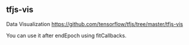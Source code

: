 ## tfjs-vis
Data Visualization
<https://github.com/tensorflow/tfjs/tree/master/tfjs-vis>

You can use it after endEpoch using fitCallbacks.


